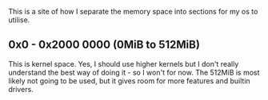 This is a site of how I separate the memory space into sections for my os to utilise.

## 0x0 - 0x2000 0000 (0MiB to 512MiB)
This is kernel space. Yes, I should use higher kernels but I don't really understand the best way of doing it - so I won't for now. The 512MiB is most likely not going to be used, but it gives room for more features and builtin drivers.
